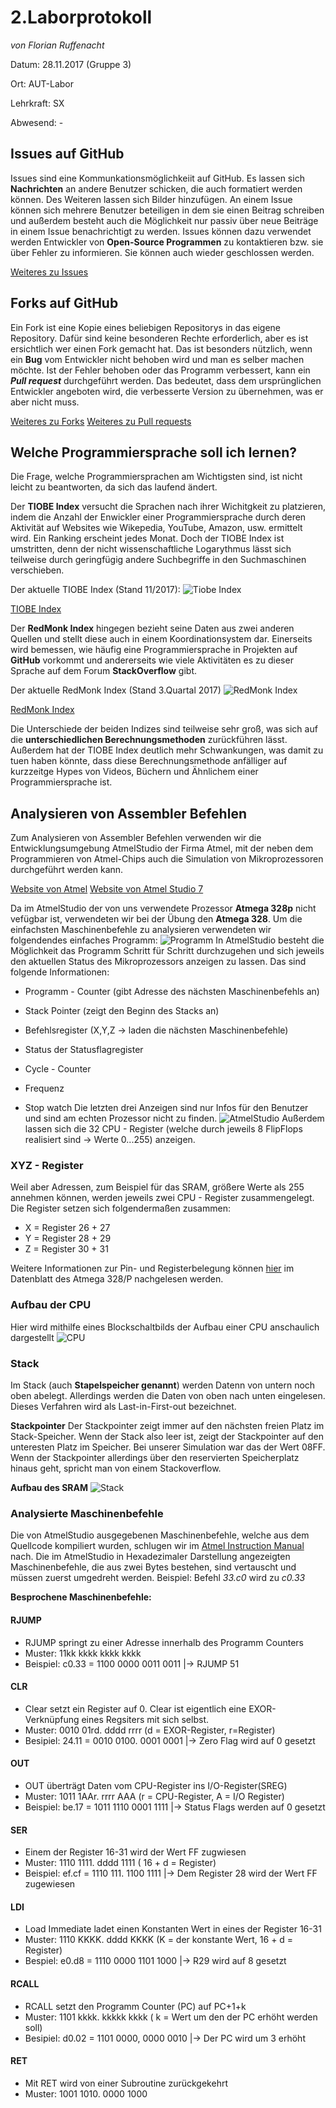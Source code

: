 
# **2.Laborprotokoll** 

*von Florian Ruffenacht*

Datum: 28.11.2017 (Gruppe 3)

Ort: AUT-Labor

Lehrkraft: SX

Abwesend: -



## **Issues auf GitHub**

Issues sind eine Kommunkationsmöglichkeiit auf GitHub. Es lassen sich **Nachrichten** an andere
Benutzer schicken, die auch formatiert werden können. Des Weiteren lassen sich Bilder hinzufügen.
An einem Issue können sich mehrere Benutzer beteiligen in dem sie einen Beitrag schreiben und außerdem 
besteht auch die Möglichkeit nur passiv über neue Beiträge in einem Issue benachrichtigt zu werden.
Issues können dazu verwendet werden Entwickler von **Open-Source Programmen** zu kontaktieren bzw. sie 
über Fehler zu informieren. Sie können auch wieder geschlossen werden.

[Weiteres zu Issues](https://guides.github.com/features/issues/) 



## **Forks auf GitHub**

Ein Fork ist eine Kopie eines beliebigen Repositorys in das eigene Repository. Dafür sind keine besonderen Rechte
erforderlich, aber es ist ersichtlich wer einen Fork gemacht hat. Das ist besonders nützlich, wenn ein **Bug** vom 
Entwickler nicht behoben wird und man es selber machen möchte. Ist der Fehler behoben oder das Programm verbessert, 
kann ein *__Pull request__* durchgeführt werden. Das bedeutet, dass dem ursprünglichen Entwickler angeboten wird, die 
verbesserte Version zu übernehmen, was er aber nicht muss.

[Weiteres zu Forks](https://guides.github.com/activities/forking/)
[Weiteres zu Pull requests](https://help.github.com/articles/about-pull-requests/)



##  **Welche Programmiersprache soll ich lernen?**

Die Frage, welche Programmiersprachen am Wichtigsten sind, ist nicht leicht zu beantworten, da sich das laufend ändert.

Der **TIOBE Index** versucht die Sprachen nach ihrer Wichitgkeit zu platzieren, indem die Anzahl der Enwickler einer 
Programmiersprache durch deren Aktivität auf Websites wie Wikepedia, YouTube, Amazon, usw. ermittelt wird. Ein Ranking
erscheint jedes Monat. Doch der TIOBE Index ist umstritten, denn der nicht wissenschaftliche Logarythmus lässt sich  teilweise durch geringfügig andere Suchbegriffe in den Suchmaschinen verschieben.

Der aktuelle TIOBE Index (Stand 11/2017):
![Tiobe Index](https://github.com/HTLMechatronics/m14-la1-sx/blob/rufflm14/BildTiobeE2.svg)

[TIOBE Index](https://www.tiobe.com/tiobe-index/)


Der **RedMonk Index** hingegen bezieht seine Daten aus zwei anderen Quellen und stellt diese auch in einem Koordinationsystem dar. Einerseits
wird bemessen, wie häufig eine Programmiersprache in Projekten auf **GitHub** vorkommt und andererseits wie viele Aktivitäten es zu 
dieser Sprache auf dem Forum **StackOverflow** gibt.

Der aktuelle RedMonk Index (Stand 3.Quartal 2017)
![RedMonk Index](https://github.com/HTLMechatronics/m14-la1-sx/blob/rufflm14/BildRedMonkE2.png)


[RedMonk Index](https://redmonk.com/sogrady/2017/06/08/language-rankings-6-17/)


Die Unterschiede der beiden Indizes sind teilweise sehr groß, was sich auf die **unterschiedlichen Berechnungsmethoden** zurückführen
lässt. Außerdem hat der TIOBE Index deutlich mehr Schwankungen, was damit zu tuen haben könnte, dass diese Berechnungsmethode anfälliger
auf kurzzeitge Hypes von Videos, Büchern und Ähnlichem einer Programmiersprache ist.



## **Analysieren von Assembler Befehlen**
Zum Analysieren von Assembler Befehlen verwenden wir die Entwicklungsumgebung AtmelStudio der Firma Atmel, mit der neben dem Programmieren
von Atmel-Chips auch die Simulation von Mikroprozessoren durchgeführt werden kann. 

[Website von Atmel](http://www.atmel.com/)
[Website von Atmel Studio 7](http://www.atmel.com/microsite/atmel-studio/)

Da im AtmelStudio der von uns verwendete Prozessor **Atmega 328p** nicht vefügbar ist, verwendeten wir bei der Übung den **Atmega 328**.
Um die einfachsten Maschinenbefehle zu analysieren verwendeten wir folgendendes einfaches Programm:
![Programm](https://github.com/HTLMechatronics/m14-la1-sx/blob/rufflm14/BildProgrammE2.JPG)
In AtmelStudio besteht die Möglichkeit das Programm Schritt für Schritt durchzugehen und sich jeweils den aktuellen Status des Mikroprozessors anzeigen zu lassen. 
Das sind folgende Informationen:
* Programm - Counter (gibt Adresse des nächsten Maschinenbefehls an)
* Stack Pointer (zeigt den Beginn des Stacks an)
* Befehlsregister (X,Y,Z -> laden die nächsten Maschinenbefehle)
* Status der Statusflagregister

* Cycle - Counter
* Frequenz
 * Stop watch
Die letzten drei Anzeigen sind nur Infos für den Benutzer und sind am echten Prozessor nicht zu finden.
![AtmelStudio](https://github.com/HTLMechatronics/m14-la1-sx/blob/rufflm14/BildAtmelStudioE2.JPG)
Außerdem lassen sich die 32 CPU - Register (welche durch jeweils 8 FlipFlops realisiert sind -> Werte 0...255) anzeigen.

### XYZ - Register
Weil aber Adressen, zum Beispiel für das SRAM, größere Werte als 255 annehmen können, werden jeweils zwei CPU - Register zusammengelegt.
Die Register setzen sich folgendermaßen zusammen:


* X = Register 26 + 27
* Y = Register 28 + 29
* Z = Register 30 + 31

Weitere Informationen zur Pin- und Registerbelegung können [hier](http://www.atmel.com/Images/Atmel-42735-8-bit-AVR-Microcontroller-ATmega328-328P_Datasheet.pdf) im Datenblatt des Atmega 328/P nachgelesen werden.

### Aufbau der CPU
 Hier wird mithilfe eines Blockschaltbilds der Aufbau einer CPU anschaulich dargestellt
 ![CPU](https://github.com/HTLMechatronics/m14-la1-sx/blob/rufflm14/BildCpuE2.png)
 
### Stack
Im Stack (auch **Stapelspeicher genannt**) werden Datenn von untern noch oben abelegt. Allerdings werden die Daten von oben nach unten eingelesen. Dieses Verfahren wird als Last-in-First-out bezeichnet.

**Stackpointer**
Der Stackpointer zeigt immer auf den nächsten freien Platz im Stack-Speicher. Wenn der Stack also leer ist, zeigt der Stackpointer auf den unteresten Platz im Speicher. Bei unserer Simulation war das der Wert 08FF. Wenn der Stackpointer allerdings über den reservierten Speicherplatz hinaus geht, spricht man von einem Stackoverflow.

**Aufbau des SRAM**
![Stack](https://github.com/HTLMechatronics/m14-la1-sx/blob/rufflm14/BildStackE2.png)

### Analysierte Maschinenbefehle

Die von AtmelStudio ausgegebenen Maschinenbefehle, welche aus dem Quellcode kompiliert wurden, schlugen wir im [Atmel Instruction Manual](http://www.atmel.com/images/Atmel-0856-AVR-Instruction-Set-Manual.pdf) nach. Die im AtmelStudio in Hexadezimaler Darstellung angezeigten Maschinenbefehle, die aus zwei Bytes bestehen, sind vertauscht und müssen zuerst umgedreht werden.
Beispiel: Befehl *33.c0* wird zu *c0.33*

**Besprochene Maschinenbefehle:**

#### RJUMP
* RJUMP springt zu einer Adresse innerhalb des Programm Counters 
* Muster: 11kk kkkk kkkk kkkk
* Beispiel: c0.33 = 1100 0000 0011 0011 |-> RJUMP 51
#### CLR
* Clear setzt ein Register auf 0. Clear ist eigentlich eine EXOR-Verknüpfung eines Regsiters mit sich selbst.
* Muster: 0010 01rd. dddd rrrr (d = EXOR-Register, r=Register)
* Besipiel: 24.11 = 0010 0100. 0001 0001 |-> Zero Flag wird auf 0 gesetzt
#### OUT
* OUT überträgt Daten vom CPU-Register ins I/O-Register(SREG)
* Muster: 1011 1AAr. rrrr AAA (r = CPU-Register, A = I/O Register)
* Beispiel: be.17 = 1011 1110 0001 1111 |-> Status Flags werden auf 0 gesetzt
#### SER
* Einem der Register 16-31 wird der Wert FF zugwiesen
* Muster: 1110 1111. dddd 1111 ( 16 + d = Register)
* Beispiel: ef.cf = 1110 111. 1100 1111  |-> Dem Register 28 wird der Wert FF zugewiesen
#### LDI
* Load Immediate ladet einen Konstanten Wert in eines der Register 16-31
* Muster: 1110 KKKK. dddd KKKK (K = der konstante Wert, 16 + d = Register)
* Bespiel: e0.d8 = 1110 0000 1101 1000 |-> R29 wird auf 8 gesetzt
#### RCALL
* RCALL setzt den Programm Counter (PC) auf PC+1+k
* Muster: 1101 kkkk. kkkkk kkkk ( k = Wert um den der PC erhöht werden soll)
* Besipiel: d0.02 = 1101 0000, 0000 0010 |-> Der PC wird um 3 erhöht
#### RET
* Mit RET wird von einer Subroutine zurückgekehrt
* Muster: 1001 1010. 0000 1000




